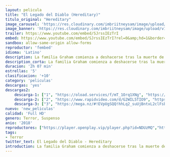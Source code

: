 ```yaml
---
layout: pelicula
title: "El Legado del Diablo (Hereditary)"
titulo_original: "Hereditary"
image_carousel: 'https://res.cloudinary.com/imbriitneysam/image/upload/v1543194907/legadooo-poster-min.jpg'
image_banner: 'https://res.cloudinary.com/imbriitneysam/image/upload/v1543194907/legadoooo-banner-min.jpg'
trailer: https://www.youtube.com/embed/SJrssIEzTrI
embed: https://www.youtube.com/embed/SJrssIEzTrI?rel=0&amp;hd=1&border=0&wmode=opaque&enablejsapi=1&modestbranding=1&controls=1&showinfo=1
sandbox: allow-same-origin allow-forms
reproductor: 'fembed'
idioma: 'Latino'
description: La familia Graham comienza a deshacerse tras la muerte de su abuela solitaria. La matriarca sigue proyectando una sombra oscura sobre la familia, especialmente sobre su nieta adolescente solitaria, Charlie, con quien siempre tuvo una fascinación inusual. A medida que un terror abrumador se apodera de su hogar, su existencia pacífica se desgarra, obligando a su madre a explorar un reino más oscuro para escapar del desafortunado destino que han heredado.
description_corta: La familia Graham comienza a deshacerse tras la muerte de su abuela solitaria. La matriarca sigue proyectando una sombra oscura sobre la familia, especialmente sobre su nieta adolescente solitaria, Charlie, con quien siempre tuvo una fascinación...
duracion: '2h 07 min'
estrellas: '5'
clasificacion: '+10'
category: 'peliculas'
descargas: 'yes'
descargas2:
    descarga-1: ["1", "https://oload.services/f/mT_1Orq1XNg", "https://www.google.com/s2/favicons?domain=openload.co","OpenLoad","https://res.cloudinary.com/imbriitneysam/image/upload/v1541473684/mexico.png", "Latino", "Full HD"]
    descarga-2: ["2", "https://www.rapidvideo.com/d/G2WIL5TIO9", "https://www.google.com/s2/favicons?domain=www.rapidvideo.com","RapidVideo","https://res.cloudinary.com/imbriitneysam/image/upload/v1541473684/mexico.png", "Latino", "Full HD"]
    descarga-3: ["3", "https://mega.nz/#!EVpUgSQQ!hhLq2_suUjBntxL2clFsbiwIiu1y2oZHvWfEbn2VCRc", "https://www.google.com/s2/favicons?domain=mega.nz","Mega","https://res.cloudinary.com/imbriitneysam/image/upload/v1541473684/mexico.png", "Latino", "Full HD"]
nuevo: 'new_peliculas'
calidad: 'Full HD'
genero: Terror, Suspenso
anio: '2018'
reproductores: ["https://player.openplay.vip/player.php?id=NDUzMQ","https://tutumeme.net/embed/player.php?u=bXQ3ajJOaW1wcFRGcEs2VW5XRGExTlRPMytmUnc3bHVwcWhoenVIUjI5SHF5TlNwc0taaG1jN2gwZHZSNTlIRHVhV2tZWitkNUtDVDNOL1ZvYW1rYjJSbG02UT0","https://api.cuevana3.io/stream/index.php?file=ek5lbm9xYWNrS0xJMVp5b21KREk0dFBLbjVkaHhkRGdrOG1jbnBpUnhhS1ZtNHVGZ1pXcXZ0WEtlcE9idXBtL3BaeWxlS2ZWeDZDcXFIU2ZsOGV0cGR1U3FadVkyYURhMDlLYW5walN5ZUxZMHFadnJNZlU","https://www.zembed.to/public/dist/asteroid.html?id=787535ae9aee33aa8e693fa73b2c6095&title=Hereditary"]
tags:
- Terror
twitter_text: El Legado del Diablo - Hereditary
introduction: La familia Graham comienza a deshacerse tras la muerte de su abuela solitaria. La matriarca sigue proyectando una sombra oscura sobre la familia, especialmente sobre su nieta adolescente solitaria, Charlie, con quien siempre tuvo una fascinación..
---
```



 







